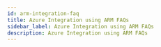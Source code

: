 ```yaml
---
id: arm-integration-faq
title: Azure Integration using ARM FAQs
sidebar_label: Azure Integration using ARM FAQs
description: Azure Integration using ARM FAQs
---
```

